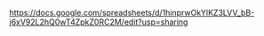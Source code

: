 https://docs.google.com/spreadsheets/d/1hinprwOkYlKZ3LVV_bB-j6xV92L2hQ0wT4ZpkZ0RC2M/edit?usp=sharing

